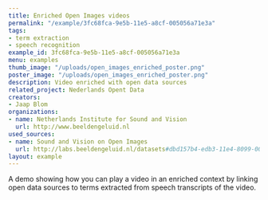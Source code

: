 ```yaml
---
title: Enriched Open Images videos
permalink: "/example/3fc68fca-9e5b-11e5-a8cf-005056a71e3a"
tags:
- term extraction
- speech recognition
example_id: 3fc68fca-9e5b-11e5-a8cf-005056a71e3a
menu: examples
thumb_image: "/uploads/open_images_enriched_poster.png"
poster_image: "/uploads/open_images_enriched_poster.png"
description: Video enriched with open data sources
related_project: Nederlands Opent Data
creators:
- Jaap Blom
organizations:
- name: Netherlands Institute for Sound and Vision
  url: http://www.beeldengeluid.nl
used_sources:
- name: Sound and Vision on Open Images
  url: http://labs.beeldengeluid.nl/datasets#dbd157b4-edb3-11e4-8099-005056a71e3a
layout: example
---
```


A demo showing how you can play a video in an enriched context by linking open data sources to terms extracted from speech transcripts of the video.
